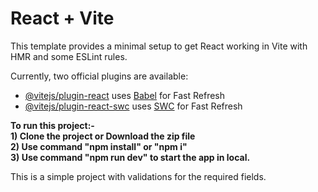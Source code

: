 # React + Vite

This template provides a minimal setup to get React working in Vite with HMR and some ESLint rules.

Currently, two official plugins are available:

- [@vitejs/plugin-react](https://github.com/vitejs/vite-plugin-react/blob/main/packages/plugin-react/README.md) uses [Babel](https://babeljs.io/) for Fast Refresh
- [@vitejs/plugin-react-swc](https://github.com/vitejs/vite-plugin-react-swc) uses [SWC](https://swc.rs/) for Fast Refresh
<strong>
  To run this project:- </br>
  1) Clone the project or Download the zip file </br>
  2) Use command "npm install" or "npm i" </br>
  3) Use command "npm run dev" to start the app in local.
</strong>

This is a simple project with validations for the required fields.
